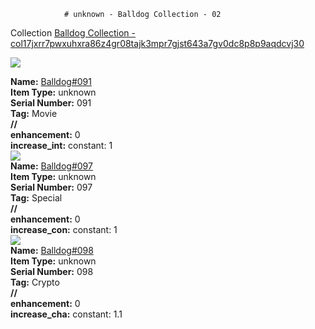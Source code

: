                 # unknown - Balldog Collection - 02

Collection [Balldog Collection - col17jxrr7pwxuhxra86z4gr08tajk3mpr7gjst643a7gv0dc8p8p9aqdcvj30](https://mintgarden.io/collections/col17jxrr7pwxuhxra86z4gr08tajk3mpr7gjst643a7gv0dc8p8p9aqdcvj30)<div class="item_thumbnail">
<a href="https://mintgarden.io/nfts/nft1jdu20j60j9wgmvdmg2erazcukj9w0he4sshpwp4yfztzxmdn0a7s0tv0jy"><img loading="lazy" src="https://assets.mainnet.mintgarden.io/thumbnails/7e5564a959b0f7c9a331a20587a3f4ad356643fb86d0261bac702f362396ab8c.webp"></a>
<div><strong>Name:</strong> <a href="https://mintgarden.io/nfts/nft1jdu20j60j9wgmvdmg2erazcukj9w0he4sshpwp4yfztzxmdn0a7s0tv0jy">Balldog#091</a></div>
<div><strong>Item Type:</strong> unknown</div>
<div><strong>Serial Number:</strong> 091</div>
<div><strong>Tag:</strong> Movie</div>
<div><strong>//</strong></div><div><strong>enhancement:</strong> 0</div>
<div><strong>increase_int:</strong> constant: 1</div>
</div>
<div class="item_thumbnail">
<a href="https://mintgarden.io/nfts/nft14cvyuyk2zydw26ljneejmqneu67tsz7pq6tzszc963rp6y027fxq57y6xz"><img loading="lazy" src="https://assets.mainnet.mintgarden.io/thumbnails/255f2240299bb397234de73a9fdfd33dec48da1af42f4e293aa3e0721f1a2e70.webp"></a>
<div><strong>Name:</strong> <a href="https://mintgarden.io/nfts/nft14cvyuyk2zydw26ljneejmqneu67tsz7pq6tzszc963rp6y027fxq57y6xz">Balldog#097</a></div>
<div><strong>Item Type:</strong> unknown</div>
<div><strong>Serial Number:</strong> 097</div>
<div><strong>Tag:</strong> Special</div>
<div><strong>//</strong></div><div><strong>enhancement:</strong> 0</div>
<div><strong>increase_con:</strong> constant: 1</div>
</div>
<div class="item_thumbnail">
<a href="https://mintgarden.io/nfts/nft1tuj3xl25xgfkxrx3shfy7a5jps5k3ygzdqurarhxu4jtfmkrzylqkqug9j"><img loading="lazy" src="https://assets.mainnet.mintgarden.io/thumbnails/a10a732433dbf0d218bf065e353123f32d460d2ce1d0876c96510674ec6556a2.webp"></a>
<div><strong>Name:</strong> <a href="https://mintgarden.io/nfts/nft1tuj3xl25xgfkxrx3shfy7a5jps5k3ygzdqurarhxu4jtfmkrzylqkqug9j">Balldog#098</a></div>
<div><strong>Item Type:</strong> unknown</div>
<div><strong>Serial Number:</strong> 098</div>
<div><strong>Tag:</strong> Crypto</div>
<div><strong>//</strong></div><div><strong>enhancement:</strong> 0</div>
<div><strong>increase_cha:</strong> constant: 1.1</div>
</div>

